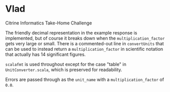 # Vlad

Citrine Informatics Take-Home Challenge

The friendly decimal representation in the example response is implemented,
but of course it breaks down when the `multiplication_factor` gets very large
or small. There is a commented-out line in `convertUnits` that can be used to
instead return a `multiplication_factor` in scientific notation that actually
has 14 significant figures.

`scalafmt` is used throughout except for the case "table" in `UnitConverter.scala`, which is preserved for readability.

Errors are passed through as the `unit_name` with a `multiplication_factor` of `0.0`.